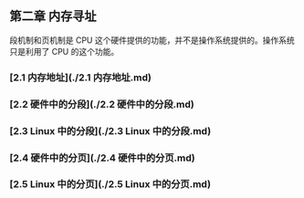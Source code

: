 ## 第二章 内存寻址

段机制和页机制是 CPU 这个硬件提供的功能，并不是操作系统提供的。操作系统只是利用了 CPU 的这个功能。

### [2.1 内存地址](./2.1 内存地址.md)

### [2.2 硬件中的分段](./2.2 硬件中的分段.md)

### [2.3 Linux 中的分段](./2.3 Linux 中的分段.md)

### [2.4 硬件中的分页](./2.4 硬件中的分页.md)

### [2.5 Linux 中的分页](./2.5 Linux 中的分页.md)